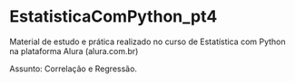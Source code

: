 # EstatisticaComPython_pt4
Material de estudo e prática realizado no curso de Estatística com Python na plataforma Alura (alura.com.br)

Assunto: Correlação e Regressão.

